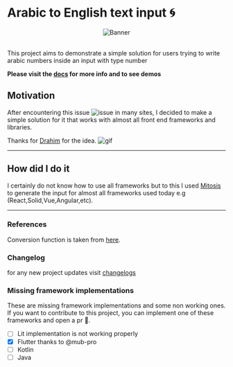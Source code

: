 # Arabic to English text input 🌀
<div align=center>

![Banner](bannar.svg)
</div>
<br>
This project aims to demonstrate a simple solution for users trying to write arabic numbers inside an input with type number


**Please visit the [docs](https://arabic-to-english-input.vercel.app/) for more info and to see demos**
## Motivation
After encountering this issue ![issue](issue.gif) in many sites, I decided to make a simple solution for it that works with almost all front end frameworks and libraries.

Thanks for [Drahim](https://drah.im/login) for the idea.
![gif](drahim.gif)
<hr>

## How did I do it
I certainly do not know how to use all frameworks but to this I used [Mitosis](https://github.com/BuilderIO/mitosis/tree/main) to generate the input for almost all frameworks used today e.g (React,Solid,Vue,Angular,etc). 
<hr>

### References
Conversion function is taken from [here](https://stackoverflow.com/questions/31439604/how-to-convert-persian-and-arabic-digits-of-a-string-to-english-using-javascript).

### Changelog 
for any new project updates visit [changelogs](https://arabic-to-english-input.vercel.app/en/changelog)

### Missing framework implementations
These are missing framework implementations and some non working ones.<br>
If you want to contribute to this project, you can implement one of these frameworks and open a pr 🤗.

- [ ] Lit implementation is not working properly
- [x] Flutter thanks to @mub-pro
- [ ] Kotlin
- [ ] Java
